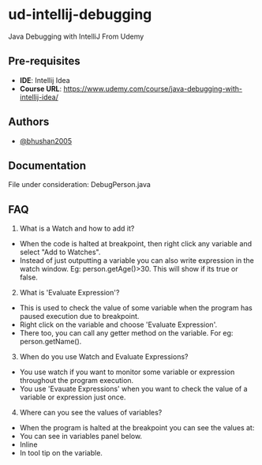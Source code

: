 # ud-intellij-debugging
Java Debugging with IntelliJ From Udemy
## Pre-requisites

- **IDE**: Intellij Idea
- **Course URL**: https://www.udemy.com/course/java-debugging-with-intellij-idea/


## Authors

- [@bhushan2005](https://www.github.com/bhushan2005)


## Documentation

File under consideration: DebugPerson.java


## FAQ

1. What is a Watch and how to add it?
- When the code is halted at breakpoint, then right click any variable and select "Add to Watches".
- Instead of just outputting a variable you can also write expression in the watch window. Eg: person.getAge()>30. This will show if its true or false.

2. What is 'Evaluate Expression'?
- This is used to check the value of some variable when the program has paused execution due to breakpoint.
- Right click on the variable and choose 'Evaluate Expression'.
- There too, you can call any getter method on the variable. For eg: person.getName().

3. When do you use Watch and Evaluate Expressions?
- You use watch if you want to monitor some variable or expression throughout the program execution.
- You use 'Evauate Expressions' when you want to check the value of a variable or expression just once.

4. Where can you see the values of variables?
- When the program is halted at the breakpoint you can see the values at:
- You can see in variables panel below.
- Inline
- In tool tip on the variable.